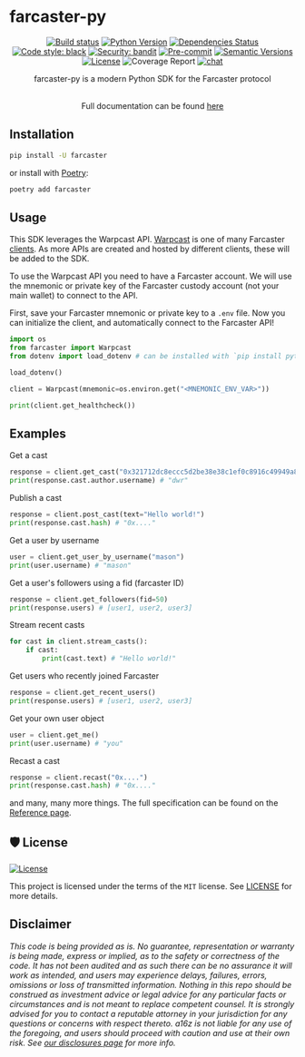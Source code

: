# farcaster-py

<div align="center">

[![Build status](https://github.com/a16z/farcaster-py/workflows/build/badge.svg?branch=main&event=push)](https://github.com/a16z/farcaster-py/actions?query=workflow%3Abuild)
[![Python Version](https://img.shields.io/pypi/pyversions/farcaster.svg)](https://pypi.org/project/farcaster/)
[![Dependencies Status](https://img.shields.io/badge/dependencies-up%20to%20date-brightgreen.svg)](https://github.com/a16z/farcaster-py/pulls?utf8=%E2%9C%93&q=is%3Apr%20author%3Aapp%2Fdependabot)
[![Code style: black](https://img.shields.io/badge/code%20style-black-000000.svg)](https://github.com/psf/black)
[![Security: bandit](https://img.shields.io/badge/security-bandit-green.svg)](https://github.com/PyCQA/bandit)
[![Pre-commit](https://img.shields.io/badge/pre--commit-enabled-brightgreen?logo=pre-commit&logoColor=white)](https://github.com/a16z/farcaster-py/blob/master/.pre-commit-config.yaml)
[![Semantic Versions](https://img.shields.io/badge/%20%20%F0%9F%93%A6%F0%9F%9A%80-semantic--versions-e10079.svg)](https://github.com/a16z/farcaster-py/releases)
[![License](https://img.shields.io/github/license/a16z/farcaster-py)](https://github.com/a16z/farcaster-py/blob/main/LICENSE)
![Coverage Report](assets/images/coverage.svg)
[![chat](https://img.shields.io/badge/chat-telegram-blue)](https://t.me/+aW_ucWeBVUZiNThh)

farcaster-py is a modern Python SDK for the Farcaster protocol<br></br>

Full documentation can be found [here](https://a16z.github.io/farcaster-py)

</div>

## Installation

```bash
pip install -U farcaster
```

or install with [Poetry](https://python-poetry.org/):

```bash
poetry add farcaster
```

## Usage

This SDK leverages the Warpcast API. [Warpcast](https://warpcast.com/) is one of many Farcaster [clients](https://github.com/a16z/awesome-farcaster#clients). As more APIs are created and hosted by different clients, these will be added to the SDK.

To use the Warpcast API you need to have a Farcaster account. We will use the mnemonic or private key of the Farcaster custody account (not your main wallet) to connect to the API.

First, save your Farcaster mnemonic or private key to a `.env` file. Now you can initialize the client, and automatically connect to the Farcaster API!

```python
import os
from farcaster import Warpcast
from dotenv import load_dotenv # can be installed with `pip install python-dotenv`

load_dotenv()

client = Warpcast(mnemonic=os.environ.get("<MNEMONIC_ENV_VAR>"))

print(client.get_healthcheck())
```

## Examples

Get a cast

```python
response = client.get_cast("0x321712dc8eccc5d2be38e38c1ef0c8916c49949a80ffe20ec5752bb23ea4d86f")
print(response.cast.author.username) # "dwr"
```

Publish a cast

```python
response = client.post_cast(text="Hello world!")
print(response.cast.hash) # "0x...."
```

Get a user by username

```python
user = client.get_user_by_username("mason")
print(user.username) # "mason"
```

Get a user's followers using a fid (farcaster ID)

```python
response = client.get_followers(fid=50)
print(response.users) # [user1, user2, user3]
```

Stream recent casts

```python
for cast in client.stream_casts():
    if cast:
        print(cast.text) # "Hello world!"
```

Get users who recently joined Farcaster

```python
response = client.get_recent_users()
print(response.users) # [user1, user2, user3]
```

Get your own user object

```python
user = client.get_me()
print(user.username) # "you"
```

Recast a cast

```python
response = client.recast("0x....")
print(response.cast.hash) # "0x...."
```

and many, many more things. The full specification can be found on the [Reference page](https://a16z.github.io/farcaster-py/reference).

## 🛡 License

[![License](https://img.shields.io/github/license/a16z/farcaster-py)](https://github.com/a16z/farcaster-py/blob/main/LICENSE)

This project is licensed under the terms of the `MIT` license. See [LICENSE](https://github.com/a16z/farcaster-py/blob/main/LICENSE) for more details.

## Disclaimer

_This code is being provided as is. No guarantee, representation or warranty is being made, express or implied, as to the safety or correctness of the code. It has not been audited and as such there can be no assurance it will work as intended, and users may experience delays, failures, errors, omissions or loss of transmitted information. Nothing in this repo should be construed as investment advice or legal advice for any particular facts or circumstances and is not meant to replace competent counsel. It is strongly advised for you to contact a reputable attorney in your jurisdiction for any questions or concerns with respect thereto. a16z is not liable for any use of the foregoing, and users should proceed with caution and use at their own risk. See [our disclosures page](https://a16z.com/disclosures) for more info._
